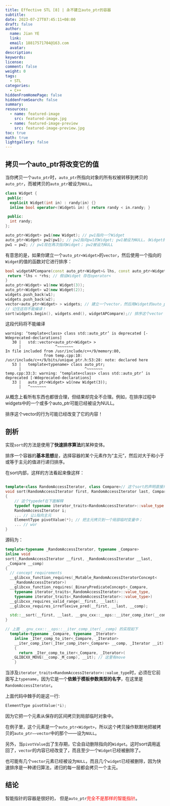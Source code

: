 ```yaml
---
title: Effective STL [8] | 永不建立auto_ptr的容器
subtitle:
date: 2023-07-27T07:45:11+08:00
draft: false
author:
  name: Jian YE
  link:
  email: 18817571704@163.com
  avatar:
description:
keywords:
license:
comment: false
weight: 0
tags:
  - STL
categories:
  - C++
hiddenFromHomePage: false
hiddenFromSearch: false
summary:
resources:
  - name: featured-image
    src: featured-image.jpg
  - name: featured-image-preview
    src: featured-image-preview.jpg
toc: true
math: true
lightgallery: false
---
```


<!-- {{< admonition quote "quote" false >}}
note abstract info tip success question warning failure danger bug example quote
{{< /admonition >}} -->

<!--more-->

## 拷贝一个auto_ptr将改变它的值

当你拷贝一个`auto_ptr`时，`auto_ptr`所指向对象的所有权被转移到拷贝的`auto_ptr`，而被拷贝的`auto_ptr`被设为`NULL`。

```c++
class Widget {
 public:
  explicit Widget(int in) : randy(in) {}
  inline bool operator<(Widget& in) { return randy < in.randy; }

 public:
  int randy;
};

auto_ptr<Widget> pw1(new Widget); // pw1指向一个Widget
auto_ptr<Widget> pw2(pw1); // pw2指向pw1的Widget; pw1被设为NULL。（Widget的所有权从pw1转移到pw2。）
pw1 = pw2; // pw1现在再次指向Widget； pw2被设为NULL
```
有意思的是，如果你建立一个`auto_ptr<Widget>`的`vector`，然后使用一个指向的`Widget`的值的函数对它进行排序：

```c++
bool widgetAPCompare(const auto_ptr<Widget>& lhs, const auto_ptr<Widget>& rhs) {
 return *lhs < *rhs; // 假设Widget 存在operator<
}
auto_ptr<Widget> w1(new Widget(3));
auto_ptr<Widget> w2(new Widget(2));
widgets.push_back(w1);
widgets.push_back(w2);
vector<auto_ptr<Widget> > widgets; // 建立一个vector，然后用Widget的auto_ptr填充它；
// 记住这将不能编译！
sort(widgets.begin(), widgets.end(), widgetAPCompare);// 排序这个vector
```

这段代码将不能编译

```shell
warning: ‘template<class> class std::auto_ptr’ is deprecated [-Wdeprecated-declarations]
   30 |   std::vector<auto_ptr<Widget> >
      |               ^~~~~~~~
In file included from /usr/include/c++/9/memory:80,
                 from temp.cpp:10:
/usr/include/c++/9/bits/unique_ptr.h:53:28: note: declared here
   53 |   template<typename> class auto_ptr;
      |                            ^~~~~~~~
temp.cpp:33:3: warning: ‘template<class> class std::auto_ptr’ is deprecated [-Wdeprecated-declarations]
   33 |   auto_ptr<Widget> w1(new Widget(3));
      |   ^~~~~~~~
```

从概念上看所有东西也都很合理，但结果却完全不合理。例如，在排序过程中widgets中的一个或多个auto_ptr可能已经被设为NULL。

排序这个vector的行为可能已经改变了它的内容！

## 剖析

实现`sort`的方法是使用了**快速排序算法**的某种变体。

排序一个容器的**基本思想**是，选择容器的某个元素作为“主元”，然后对大于和小于或等于主元的值进行递归排序。

在sort内部，这样的方法看起来像这样：
```c++

template<class RandomAccessIterator, class Compare>// 这个sort的声明直接来自于标准
void sort(RandomAccessIterator first, RandomAccessIterator last, Compare comp)
{
    // 这个typedef在下面解释
    typedef typename iterator_traits<RandomAccessIterator>::value_type ElementType;
    RandomAccessIterator i;
    ... // 让i指向主元
    ElementType pivotValue(*); // 把主元拷贝到一个局部临时变量中；
    ... // wor
}
```

源码为：
```c++
template<typename _RandomAccessIterator, typename _Compare>
inline void
sort(_RandomAccessIterator __first, _RandomAccessIterator __last,
 _Compare __comp)
{
  // concept requirements
  __glibcxx_function_requires(_Mutable_RandomAccessIteratorConcept<
    _RandomAccessIterator>)
  __glibcxx_function_requires(_BinaryPredicateConcept<_Compare,
    typename iterator_traits<_RandomAccessIterator>::value_type,
    typename iterator_traits<_RandomAccessIterator>::value_type>)
  __glibcxx_requires_valid_range(__first, __last);
  __glibcxx_requires_irreflexive_pred(__first, __last, __comp);

  std::__sort(__first, __last, __gnu_cxx::__ops::__iter_comp_iter(__comp));
}

// 上面 __gnu_cxx::__ops::__iter_comp_iter(__comp) 的实现如下
  template<typename _Compare, typename _Iterator>
    inline _Iter_comp_to_iter<_Compare, _Iterator>
    __iter_comp_iter(_Iter_comp_iter<_Compare> __comp, _Iterator __it)
    {
      return _Iter_comp_to_iter<_Compare, _Iterator>(
   _GLIBCXX_MOVE(__comp._M_comp), __it); // 这里有move
    }
```

当涉及`iterator_traits<RandomAccessIterator>::value_type`时，必须在它前面写上`typename`，因为它是一个**依赖于模板参数类型的名字**，在这里是`RandomAccessIterator`。

上面代码中棘手的是这一行:

```c++
ElementType pivotValue(*i);
```

因为它把一个元素从保存的区间拷贝到局部临时对象中。

在例子里，这个元素是一个`auto_ptr<Widget>`，所以这个拷贝操作默默地把被拷贝的`auto_ptr——vector`中的那个——设为`NULL`。

另外，当`pivotValue`出了生存期，它会自动删除指向的`Widget`。这时sort调用返回了，`vector`的内容已经改变了，而且至少一个`Widget`已经被删除了。

也可能有几个`vector`元素已经被设为`NULL`，而且几个`widget`已经被删除，因为快速排序是一种递归算法，递归的每一层都会拷贝一个主元。

## 结论

智能指针的容器是很好的， 但是`auto_ptr`<font color=red>完全不是那样的智能指针</font>。